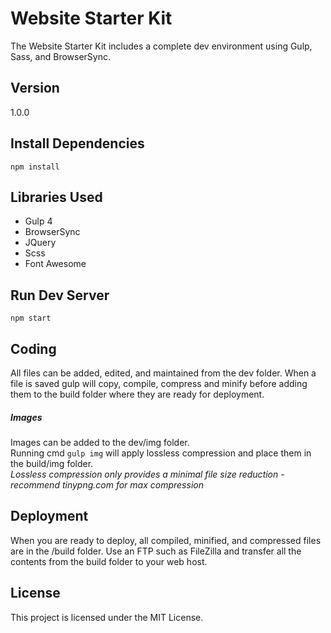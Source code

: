 # Website Starter Kit
The Website Starter Kit includes a complete dev environment using Gulp, Sass, and BrowserSync.

## Version
1.0.0

## Install Dependencies
```
npm install
```

## Libraries Used
* Gulp 4
* BrowserSync
* JQuery
* Scss
* Font Awesome

## Run Dev Server
```
npm start
```

## Coding
All files can be added, edited, and maintained from the dev folder. When a file is saved gulp will copy, compile, compress and minify before adding them to the build folder where they are ready for deployment.

##### Images
Images can be added to the dev/img folder.  
Running cmd `gulp img` will apply lossless compression and place them in the build/img folder.  
*Lossless compression only provides a minimal file size reduction  - recommend tinypng.com for max compression*

## Deployment
When you are ready to deploy, all compiled, minified, and compressed files are in the /build folder. Use an FTP such as FileZilla and transfer all the contents from the build folder to your web host.

## License
This project is licensed under the MIT License.